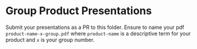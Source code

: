 # Group Product Presentations
Submit your presentations as a PR to this folder. Ensure to name your pdf `product-name-x-group.pdf` where `product-name` is a descriptive term for your product and `x` is your group number.